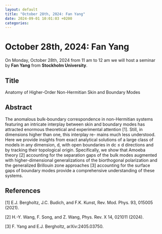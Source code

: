 ```yaml
---
layout: default
title: "October 28th, 2024: Fan Yang"
date: 2024-09-01 10:01:03 +0200
categories:
---
```


# October 28th, 2024: Fan Yang

On Monday, October 28th, 2024 from 11 am to 12 am we will host a seminar by **Fan Yang** from **Stockholm University**. 

## Title

Anatomy of Higher-Order Non-Hermitian Skin and Boundary Modes


## Abstract 

The anomalous bulk-boundary correspondence in non-Hermitian systems featuring an intricate interplay between skin and boundary modes has attracted enormous theoretical and experimental attention [1]. Still, in dimensions higher than one, this interplay re- mains much less understood. Here we provide insights from exact analytical solutions of a large class of models in any dimension, d, with open boundaries in dc ≤ d directions and by tracking their topological origin. Specifically, we show that Amoeba theory [2] accounting for the separation gaps of the bulk modes augmented with higher-dimensional generalizations of the biorthogonal polarization and the generalized Brillouin zone approaches [3] accounting for the surface gaps of boundary modes provide a comprehensive understanding of these systems.


## References


[1] E.J. Bergholtz, J.C. Budich, and F.K. Kunst, Rev. Mod. Phys. 93, 015005 (2021). 

[2] H.-Y. Wang, F. Song, and Z. Wang, Phys. Rev. X 14, 021011 (2024).

[3] F. Yang and E.J. Bergholtz, arXiv:2405.03750.



